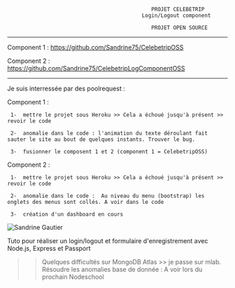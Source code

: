         
                                                  PROJET CELEBETRIP
                                               Login/Logout component

                                                  PROJET OPEN SOURCE
__________________________________________________________________________________________________________________________

Component 1 : https://github.com/Sandrine75/CelebetripOSS

Component 2 : https://github.com/Sandrine75/CelebetripLogComponentOSS
__________________________________________________________________________________________________________________________


Je suis interressée par des poolrequest :

Component 1 :


     1-  mettre le projet sous Heroku >> Cela a échoué jusqu'à présent >> revoir le code
     
     2-  anomalie dans le code : l'animation du texte déroulant fait sauter le site au bout de quelques instants. Trouver le bug.

     3-  fusionner le composent 1 et 2 (component 1 = CelebetripOSS)
     
Component 2 :

     1-  mettre le projet sous Heroku >> Cela a échoué jusqu'à présent >> revoir le code

     2-  anomalie dans le code :  Au niveau du menu (bootstrap) les onglets des menus sont collés. A voir dans le code
     
     3-  création d'un dashboard en cours



<img src="/images/sandrineGautier.png" alt="Sandrine Gautier"/>


Tuto pour réaliser un login/logout et formulaire d'enregistrement avec Node.js, Express et Passport 

>> Quelques difficultés sur MongoDB Atlas >> je passe sur mlab. Résoudre les anomalies base de donnée : A voir lors du prochain  Nodeschool 
